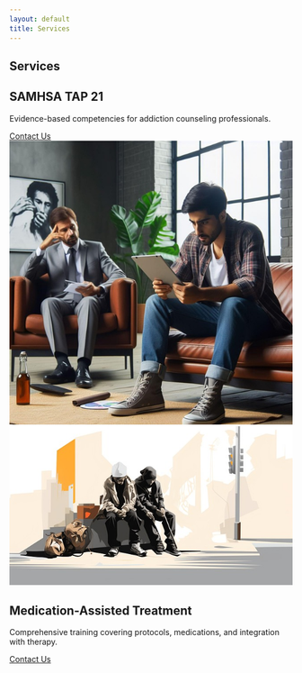 ```yaml
---
layout: default
title: Services
---
```


<section class="page-hero" style="background-image: url('/assets/images/services-bg.jpg');">
  <h1>Services</h1>
</section>

<section class="service-detail">
  <div class="text">
    <h2>SAMHSA TAP 21</h2>
    <p>Evidence-based competencies for addiction counseling professionals.</p>
    <a class="btn" href="{{ '/contact' | relative_url }}">Contact Us</a>
  </div>
  <div class="image"><img src="/assets/images/service1.jpg"></div>
</section>

<section class="service-detail reverse">
  <div class="image"><img src="/assets/images/service2.jpg"></div>
  <div class="text">
    <h2>Medication-Assisted Treatment</h2>
    <p>Comprehensive training covering protocols, medications, and integration with therapy.</p>
    <a class="btn" href="{{ '/contact' | relative_url }}">Contact Us</a>
  </div>
</section>

<!-- Repeat for other services: Naloxone, Trauma-Informed Care, Cultural Competence, Motivation Enhancement, Relapse Prevention -->
